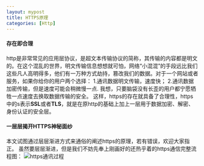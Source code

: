 ```yaml
---
layout: mypost
title: HTTPS原理
categories: [Http]
---
```


#### 存在即合理

http是非常常见的应用层协议，是超文本传输协议的简称，其传输的内容都是明文的。在这个混乱的世界，明文传输信息想想就可怕，网络“小混混”的手段远比我们这些凡人高明得多，他们有一万种方式劫持，篡改我们的数据。对于一个网站或者服务，如果你给你的用户两个选择：
1.通讯数据明文传输，速度快；
2.通讯数据加密传输，但是速度可能会稍微慢一点.
我想，只要脑袋没有长歪的用户都宁愿牺牲一点速度去换取数据传输的安全。
这样，https的存在就具备了合理性，https中的s表示**SSL**或者**TLS**，就是在原http的基础上加上一层用于数据加密、解密、身份认证的安全层。

#### 一层层揭开HTTPS神秘面纱

本文试图通过层层渐进方式来通俗的阐述https的原理，若有错误，欢迎大家指正。
虽然要层层渐进，但是我们不妨先奉上刚画好的还热乎着的https通信完整流程图：
![https通讯过程](https1.png)
